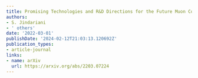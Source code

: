 ```yaml
---
title: Promising Technologies and R&D Directions for the Future Muon Collider Detectors
authors:
- S. Jindariani
- ' others'
date: '2022-03-01'
publishDate: '2024-02-12T21:03:13.120692Z'
publication_types:
- article-journal
links:
- name: arXiv
  url: https://arxiv.org/abs/2203.07224
---
```

